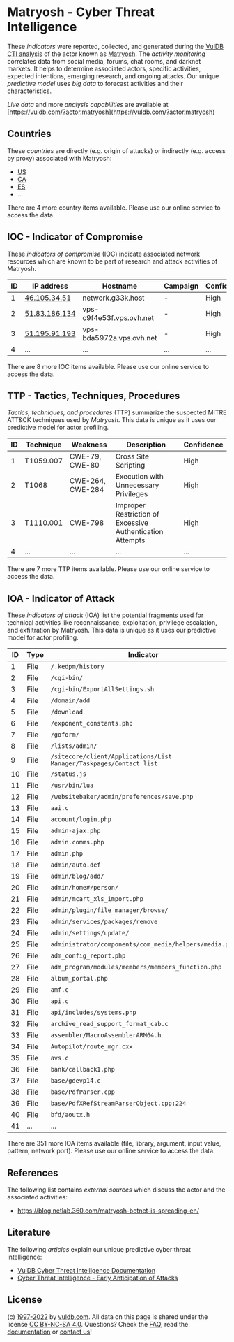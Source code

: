 # Matryosh - Cyber Threat Intelligence

These _indicators_ were reported, collected, and generated during the [VulDB CTI analysis](https://vuldb.com/?kb.cti) of the actor known as [Matryosh](https://vuldb.com/?actor.matryosh). The _activity monitoring_ correlates data from social media, forums, chat rooms, and darknet markets. It helps to determine associated actors, specific activities, expected intentions, emerging research, and ongoing attacks. Our unique _predictive model_ uses _big data_ to forecast activities and their characteristics.

_Live data_ and more _analysis capabilities_ are available at [https://vuldb.com/?actor.matryosh](https://vuldb.com/?actor.matryosh)

## Countries

These _countries_ are directly (e.g. origin of attacks) or indirectly (e.g. access by proxy) associated with Matryosh:

* [US](https://vuldb.com/?country.us)
* [CA](https://vuldb.com/?country.ca)
* [ES](https://vuldb.com/?country.es)
* ...

There are 4 more country items available. Please use our online service to access the data.

## IOC - Indicator of Compromise

These _indicators of compromise_ (IOC) indicate associated network resources which are known to be part of research and attack activities of Matryosh.

ID | IP address | Hostname | Campaign | Confidence
-- | ---------- | -------- | -------- | ----------
1 | [46.105.34.51](https://vuldb.com/?ip.46.105.34.51) | network.g33k.host | - | High
2 | [51.83.186.134](https://vuldb.com/?ip.51.83.186.134) | vps-c9f4e53f.vps.ovh.net | - | High
3 | [51.195.91.193](https://vuldb.com/?ip.51.195.91.193) | vps-bda5972a.vps.ovh.net | - | High
4 | ... | ... | ... | ...

There are 8 more IOC items available. Please use our online service to access the data.

## TTP - Tactics, Techniques, Procedures

_Tactics, techniques, and procedures_ (TTP) summarize the suspected MITRE ATT&CK techniques used by _Matryosh_. This data is unique as it uses our predictive model for actor profiling.

ID | Technique | Weakness | Description | Confidence
-- | --------- | -------- | ----------- | ----------
1 | T1059.007 | CWE-79, CWE-80 | Cross Site Scripting | High
2 | T1068 | CWE-264, CWE-284 | Execution with Unnecessary Privileges | High
3 | T1110.001 | CWE-798 | Improper Restriction of Excessive Authentication Attempts | High
4 | ... | ... | ... | ...

There are 7 more TTP items available. Please use our online service to access the data.

## IOA - Indicator of Attack

These _indicators of attack_ (IOA) list the potential fragments used for technical activities like reconnaissance, exploitation, privilege escalation, and exfiltration by Matryosh. This data is unique as it uses our predictive model for actor profiling.

ID | Type | Indicator | Confidence
-- | ---- | --------- | ----------
1 | File | `/.kedpm/history` | High
2 | File | `/cgi-bin/` | Medium
3 | File | `/cgi-bin/ExportAllSettings.sh` | High
4 | File | `/domain/add` | Medium
5 | File | `/download` | Medium
6 | File | `/exponent_constants.php` | High
7 | File | `/goform/` | Medium
8 | File | `/lists/admin/` | High
9 | File | `/sitecore/client/Applications/List Manager/Taskpages/Contact list` | High
10 | File | `/status.js` | Medium
11 | File | `/usr/bin/lua` | Medium
12 | File | `/websitebaker/admin/preferences/save.php` | High
13 | File | `aai.c` | Low
14 | File | `account/login.php` | High
15 | File | `admin-ajax.php` | High
16 | File | `admin.comms.php` | High
17 | File | `admin.php` | Medium
18 | File | `admin/auto.def` | High
19 | File | `admin/blog/add/` | High
20 | File | `admin/home#/person/` | High
21 | File | `admin/mcart_xls_import.php` | High
22 | File | `admin/plugin/file_manager/browse/` | High
23 | File | `admin/services/packages/remove` | High
24 | File | `admin/settings/update/` | High
25 | File | `administrator/components/com_media/helpers/media.php` | High
26 | File | `adm_config_report.php` | High
27 | File | `adm_program/modules/members/members_function.php` | High
28 | File | `album_portal.php` | High
29 | File | `amf.c` | Low
30 | File | `api.c` | Low
31 | File | `api/includes/systems.php` | High
32 | File | `archive_read_support_format_cab.c` | High
33 | File | `assembler/MacroAssemblerARM64.h` | High
34 | File | `Autopilot/route_mgr.cxx` | High
35 | File | `avs.c` | Low
36 | File | `bank/callback1.php` | High
37 | File | `base/gdevp14.c` | High
38 | File | `base/PdfParser.cpp` | High
39 | File | `base/PdfXRefStreamParserObject.cpp:224` | High
40 | File | `bfd/aoutx.h` | Medium
41 | ... | ... | ...

There are 351 more IOA items available (file, library, argument, input value, pattern, network port). Please use our online service to access the data.

## References

The following list contains _external sources_ which discuss the actor and the associated activities:

* https://blog.netlab.360.com/matryosh-botnet-is-spreading-en/

## Literature

The following _articles_ explain our unique predictive cyber threat intelligence:

* [VulDB Cyber Threat Intelligence Documentation](https://vuldb.com/?kb.cti)
* [Cyber Threat Intelligence - Early Anticipation of Attacks](https://www.scip.ch/en/?labs.20201022)

## License

(c) [1997-2022](https://vuldb.com/?kb.changelog) by [vuldb.com](https://vuldb.com/?kb.about). All data on this page is shared under the license [CC BY-NC-SA 4.0](https://creativecommons.org/licenses/by-nc-sa/4.0/). Questions? Check the [FAQ](https://vuldb.com/?kb.faq), read the [documentation](https://vuldb.com/?kb) or [contact us](https://vuldb.com/?contact)!
